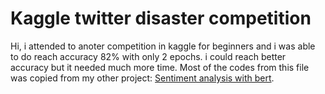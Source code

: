 # Kaggle twitter disaster competition
Hi, i attended to anoter competition in kaggle for beginners and i was able to do reach accuracy 82% with only 2 epochs. 
i could reach better accuracy but it needed much more time. 
Most of the codes from this file was copied from my other project: [Sentiment analysis with bert](https://github.com/Shahbodshs/Sentiment-analysis-bert). 
